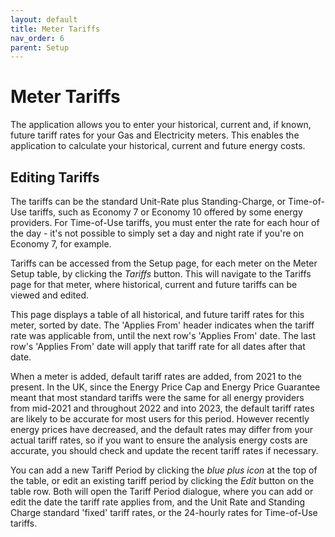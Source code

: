 ```yaml
---
layout: default
title: Meter Tariffs
nav_order: 6
parent: Setup
---
```


# Meter Tariffs

The application allows you to enter your historical, current and, if known, future tariff rates for your Gas and Electricity meters. This enables the application to calculate your historical, current and future energy costs. 

## Editing Tariffs

The tariffs can be the standard Unit-Rate plus Standing-Charge, or Time-of-Use tariffs, such as Economy 7 or Economy 10 offered by some energy providers. For Time-of-Use tariffs, you must enter the rate for each hour of the day - it's not possible to simply set a day and night rate if you're on Economy 7, for example.

Tariffs can be accessed from the Setup page, for each meter on the Meter Setup table, by clicking the *Tariffs* button. This will navigate to the Tariffs page for that meter, where historical, current and future tariffs can be viewed and edited.

This page displays a table of all historical, and future tariff rates for this meter, sorted by date. The 'Applies From' header indicates when the tariff rate was applicable from, until the next row's 'Applies From' date. The last row's 'Applies From' date will apply that tariff rate for all dates after that date.

When a meter is added, default tariff rates are added, from 2021 to the present. In the UK, since the Energy Price Cap and Energy Price Guarantee meant that most standard tariffs were the same for all energy providers from mid-2021 and throughout 2022 and into 2023, the default tariff rates are likely to be accurate for most users for this period. However recently energy prices have decreased, and the default rates may differ from your actual tariff rates, so if you want to ensure the analysis energy costs are accurate, you should check and update the recent tariff rates if necessary.

You can add a new Tariff Period by clicking the *blue plus icon* at the top of the table, or edit an existing tariff period by clicking the *Edit* button on the table row. Both will open the Tariff Period dialogue, where you can add or edit the date the tariff rate applies from, and the Unit Rate and Standing Charge standard 'fixed' tariff rates, or the 24-hourly rates for Time-of-Use tariffs.